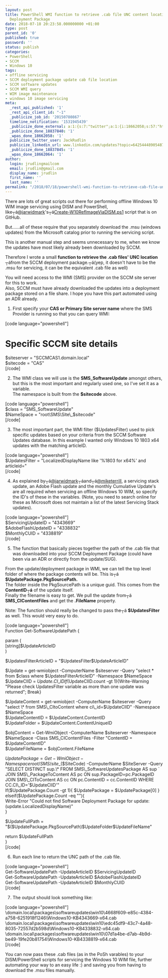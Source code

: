 ```yaml
---
layout: post
title: PowerShell WMI function to retrieve .cab file UNC content location from SCCM
  Deployment Package
date: 2018-07-18 20:23:58.000000000 +01:00
type: post
parent_id: '0'
published: true
password: ''
status: publish
categories:
- PowerShell
- SCCM
- Windows 10
tags:
- offline servicing
- SCCM deployment package update cab file location
- SCCM software updates
- SCCM WMI query
- WIM image maintenance
- windows 10 image servicing
meta:
  _rest_api_published: '1'
  _rest_api_client_id: "-1"
  _publicize_job_id: '20150780867'
  timeline_notification: '1531945439'
  _publicize_done_external: a:1:{s:7:"twitter";a:1:{i:18662058;s:57:"https://twitter.com/JackRudlin/status/1019679195826409473";}}
  _publicize_done_18837840: '1'
  _wpas_done_18662058: '1'
  publicize_twitter_user: JackRudlin
  publicize_linkedin_url: www.linkedin.com/updates?topic=6425444890548797440
  _publicize_done_18837845: '1'
  _wpas_done_18662064: '1'
author:
  login: jrudlingmailcom
  email: jrudlin@gmail.com
  display_name: jrudlin
  first_name: ''
  last_name: ''
permalink: "/2018/07/18/powershell-wmi-function-to-retrieve-cab-file-unc-content-location-from-sccm-deployment-package/"
---
```

There are lots of great scripts out there for performing offline Windows 10 WIM image servicing using DISM and PowerShell, like┬á[@jarwidmark](https://twitter.com/jarwidmark)'s┬á[Create-W10RefImageViaDISM.ps1](https://github.com/DeploymentResearch/DRFiles/blob/master/Scripts/Create-W10RefImageViaDISM.ps1) script that is on GitHub.

But......all of these require that you separately download the .msu (windows updates) from the Microsoft catalog prior to running the servicing script.

This is another manual step and seems unnecessary to me, when we know the updates have most likely already been downloaded by SCCM.

Therefore I wrote a small **function to retrieve the .cab files' UNC location** ┬áfrom the SCCM deployment package.┬á(yep, it doesn't have to be the .msu for servicing, it can be the equivalent .cab file as well)

You will need access to the WMI (SMS) provider on the SCCM site server for this to work.  
Also, SCCM must have already downloaded the updates into a deployment package stored on a file share. I hope you have this part automated using an ADR already.

1. First specify your **CAS or Primary Site server name** where the SMS Provider is running so that you can query WMI:

[code language="powershell"]  
# Specific SCCM site details  
$siteserver = "SCCMCAS1.domain.local"  
$sitecode = "CAS"  
[/code]

2. The WMI class we will use is the **SMS\_SoftwareUpdate** amongst others, but this is the most important and regularly used one, so I've set it as a variable.  
The namespace is built from the **$sitecode** above.

[code language="powershell"]  
$class = "SMS\_SoftwareUpdate"  
$NameSpace = "root\SMS\Site\_$sitecode"  
[/code]

3. The most important part, the WMI filter ($UpdatesFilter) used to pick specific updates based on your criteria from the SCCM Software Updates database. In this example I wanted only Windows 10 1803 x64 updates with the matching articleID.

[code language="powershell"]  
$UpdatesFilter = "LocalizedDisplayName like '%1803 for x64%' and articleid="  
[/code]

4. As explained by┬á[@jarwidmark](https://twitter.com/jarwidmark)┬áand┬á[@miketerrill](https://twitter.com/miketerrill), a servicing stack update, an Adobe Flash update and the monthly Cumulative Update's are all required when servicing an offline Windows 10 WIM, so specify the ID's of these in the variables. (Note, you need to search online for these as Microsoft does not maintain a list of the latest Servicing Stack updates).

[code language="powershell"]  
$ServicingUpdateID = "4343669"  
$AdobeFlashUpdateID = "4338832"  
$MonthlyCUID = "4338819"  
[/code]

5. The function that basically pieces together the path of the .cab file that was downloaded into your SCCM Deployment Package (could have been via an ADR or directly from the update/SUG).

From the update/deployment package in WMI, we can tell the top level folder of where the package contents will be. This is┬á **$UpdatePackage.PkgSourcePath.**  
The folder inside the PkgSourcePath is a unique guid. This comes from the **ContentID┬á** of the update itself.  
Finally the filename is easy to get. We pull the update from┬á **SMS\_CIContentFiles** and get the **.FileName** property.

Note: The function should really be changed to pass the┬á **$UpdatesFilter** as well. This would very easy to do.

[code language="powershell"]  
Function Get-SoftwareUpdatePath {

param (  
[string]$UpdateArticleID  
)

$UpdatesFilterArticleID = "$UpdatesFilter$UpdateArticleID"

$Update = get-wmiobject -ComputerName $siteserver -Query "select \* from $class where $UpdatesFilterArticleID" -Namespace $NameSpace  
$UpdateCIID = $Update.CI\_ID  
If($UpdateCIID.count -gt 1){Write-Warning "Please check UpdatesFilter variable as more than one update was returned"; Break}

$UpdateContent = get-wmiobject -ComputerName $siteserver -Query "select \* from SMS\_CItoContent where ci\_id=$UpdateCIID" -Namespace $NameSpace  
$UpdateContentID = $UpdateContent.ContentID  
$UpdateFolder = $UpdateContent.ContentUniqueID

$objContent = Get-WmiObject -ComputerName $siteserver -Namespace $NameSpace -Class SMS\_CIContentFiles -Filter "ContentID = $UpdateContentID"  
$UpdateFileName = $objContent.FileName

$UpdatePackage = Get-WmiObject -Namespace root/SMS/site\_$($SiteCode) -ComputerName $SiteServer -Query "SELECT DISTINCT sup.\* FROM SMS\_SoftwareUpdatesPackage AS sup `  
JOIN SMS\_PackageToContent AS pc ON sup.PackageID=pc.PackageID JOIN SMS\_CIToContent AS cc ON pc.ContentID = cc.ContentID WHERE CC.CI\_ID='$UpdateCIID'"  
If($UpdatePackage.Count -gt 1){  
$UpdatePackage = $UpdatePackage[0]  
} elseif($UpdatePackage.Count -eq ""){  
Write-Error "Could not find Software Deployment Package for update: $($update.LocalizedDisplayName)"  
}

$UpdateFullPath = "$($UpdatePackage.PkgSourcePath)\$UpdateFolder\$UpdateFileName"

return $UpdateFullPath  
}  
[/code]

6. Run each line to return the UNC path of the .cab file.

[code language="powershell"]  
Get-SoftwareUpdatePath -UpdateArticleID $ServicingUpdateID  
Get-SoftwareUpdatePath -UpdateArticleID $AdobeFlashUpdateID  
Get-SoftwareUpdatePath -UpdateArticleID $MonthlyCUID  
[/code]

7. The output should look something like:

[code language="powershell"]  
\\domain.local\packages\softwareupdates\win10\4668f609-e85c-4384-a758-6251918f1246\Windows10-KB4343669-x64.cab  
\\domain.local\packages\softwareupdates\win10\edc45df9-43c7-4a48-8035-72557d2b598d\Windows10-KB4338832-x64.cab  
\\domain.local\packages\softwareupdates\win10\07d1a4be-d7ab-4b9d-be49-19fe20b81754\Windows10-KB4338819-x64.cab  
[/code]

You can now pass these .cab files (as in the PoSh varables) to your DISM/PowerShell scripts for servicing the Windows 10 WIM file, further automating your way to an easy life :) and saving you from having to download the .msu files manually.

